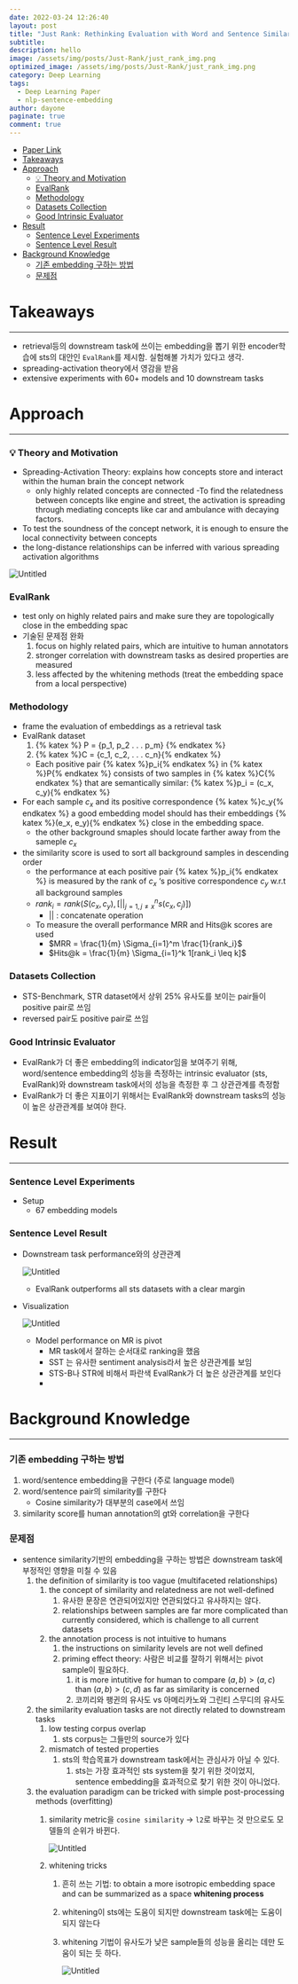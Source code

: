 ```yaml
---
date: 2022-03-24 12:26:40
layout: post
title: "Just Rank: Rethinking Evaluation with Word and Sentence Similarities"
subtitle:
description: hello
image: /assets/img/posts/Just-Rank/just_rank_img.png
optimized_image: /assets/img/posts/Just-Rank/just_rank_img.png
category: Deep Learning
tags:
  - Deep Learning Paper
  - nlp-sentence-embedding
author: dayone
paginate: true
comment: true
---
```



- [Paper Link](https://arxiv.org/pdf/2203.02679v2.pdf)
- [Takeaways](#takeaways)
- [Approach](#approach)
    - [💡 Theory and Motivation](#-theory-and-motivation)
    - [EvalRank](#evalrank)
    - [Methodology](#methodology)
    - [Datasets Collection](#datasets-collection)
    - [Good Intrinsic Evaluator](#good-intrinsic-evaluator)
- [Result](#result)
    - [Sentence Level Experiments](#sentence-level-experiments)
    - [Sentence Level Result](#sentence-level-result)
- [Background Knowledge](#background-knowledge)
    - [기존 embedding 구하는 방법](#기존-embedding-구하는-방법)
    - [문제점](#문제점)


# Takeaways

---

- retrieval등의 downstream task에 쓰이는 embedding을 뽑기 위한 encoder학습에 sts의 대안인 `EvalRank`를 제시함. 실험해볼 가치가 있다고 생각.
- spreading-activation theory에서 영감을 받음
- extensive experiments with 60+ models and 10 downstream tasks

# Approach

---

### 💡 Theory and Motivation
 - Spreading-Activation Theory: explains how concepts store and interact within the human brain
 the concept network
   - only highly related concepts are connected
   -To find the relatedness between concepts like engine and street, the activation is spreading through mediating concepts like car and ambulance with decaying factors.
 - To test the soundness of the concept network, it is enough to ensure the local connectivity between concepts
 - the long-distance relationships can be inferred with various spreading activation algorithms


![Untitled](/assets/img/posts/Just-Rank/Untitled.png)

### EvalRank

- test only on highly related pairs and make sure they are topologically close in the embedding spac
- 기술된 문제점 완화
    1. focus on highly related pairs, which are intuitive to human annotators
    2. stronger correlation with downstream tasks as desired properties are measured
    3. less affected by the whitening methods (treat the embedding space from a local perspective)

### Methodology

- frame the evaluation of embeddings as a retrieval task
- EvalRank dataset
    1. {% katex %} P = \{p_1, p_2 . . . p_m\} {% endkatex %}
    2. {% katex %}C =  \{c_1, c_2, . . . c_n\}{% endkatex %}
    - Each positive pair {% katex %}p_i{% endkatex %}  in {% katex %}P{% endkatex %} consists of two samples in {% katex %}C{% endkatex %} that are semantically similar:
    {% katex %}p_i = (c_x, c_y){% endkatex %}
- For each sample $c_x$ and its positive correspondence {% katex %}c_y{% endkatex %} a good embedding model should has their embeddings {% katex %}(e_x, e_y){% endkatex %} close in the embedding space.
    - the other background smaples should locate farther away from the sameple $c_x$
- the similarity score is used to sort all background samples in descending order
    - the performance at each positive pair {% katex %}p_i{% endkatex %} is measured by the rank of $c_x$ ‘s positive correspondence $c_y$ w.r.t all background samples
    - $rank_i = rank(S(c_x, c_y), [||_{j=1, j \ne x}^n s(c_x, c_j)])$
        - $||$ : concatenate operation
    - To measure the overall performance MRR and Hits@k scores are used
        - $MRR = \frac{1}{m} \Sigma_{i=1}^m \frac{1}{rank_i}$
        - $Hits@k = \frac{1}{m} \Sigma_{i=1}^k 1[rank_i \leq k]$

### Datasets Collection

- STS-Benchmark, STR dataset에서 상위 25% 유사도를 보이는 pair들이 positive pair로 쓰임
- reversed pair도 positive pair로 쓰임

### Good Intrinsic Evaluator

- EvalRank가 더 좋은 embedding의 indicator임을 보여주기 위해, word/sentence embedding의 성능을 측정하는 intrinsic evaluator (sts, EvalRank)와 downstream task에서의 성능을 측정한 후 그 상관관계를 측정함
- EvalRank가 더 좋은 지표이기 위해서는 EvalRank와 downstream tasks의 성능이 높은 상관관계를 보여야 한다.

# Result

---

### Sentence Level Experiments

- Setup
    - 67 embedding models

### Sentence Level Result

- Downstream task performance와의 상관관계

    ![Untitled](/assets/img/posts/Just-Rank/Untitled%201.png)

    - EvalRank outperforms all sts datasets with a clear margin
- Visualization

    ![Untitled](/assets/img/posts/Just-Rank/Untitled%202.png)

    - Model performance on MR is pivot
        - MR task에서 잘하는 순서대로 ranking을 했음
        - SST 는 유사한 sentiment analysis라서 높은 상관관계를 보임
        - STS-B나 STR에 비해서 파란색 EvalRank가 더 높은 상관관계를 보인다
        -

# Background Knowledge

---

### 기존 embedding 구하는 방법

1. word/sentence embedding을 구한다 (주로 language model)
2. word/sentence pair의 similarity를 구한다
    - Cosine similarity가 대부분의 case에서 쓰임
3. similarity score를 human annotation의 gt와 correlation을 구한다

### 문제점

- sentence similarity기반의 embedding을 구하는 방법은 downstream task에 부정적인 영향을 미칠 수 있음
    1. the definition of similarity is too vague (multifaceted relationships)
        1. the concept of similarity and relatedness are not well-defined
            1. 유사한 문장은 연관되어있지만 연관되었다고 유사하지는 않다.
            2. relationships between samples are far more complicated than currently considered, which is challenge to all current datasets
        2. the annotation process is not intuitive to humans
            1. the instructions on similarity levels are not well defined
            2. priming effect theory: 사람은 비교를 잘하기 위해서는 pivot sample이 필요하다.
                1. it is more intutitive for human to compare $(a, b) > (a,c)$ than $(a,b) > (c, d)$ as far as similarity is concerned
                2. 코끼리와 팽귄의 유사도 vs 아메리카노와 그린티 스무디의 유사도
    2. the similarity evaluation tasks are not directly related to downstream tasks
        1. low testing corpus overlap
            1. sts corpus는 그들만의 source가 있다
        2. mismatch of tested properties
            1. sts의 학습목표가 downstream task에서는 관심사가 아닐 수 있다.
                1. sts는 가장 효과적인 sts system을 찾기 위한 것이었지, sentence embedding을 효과적으로 찾기 위한 것이 아니었다.
    3. the evaluation paradigm can be tricked with simple post-processing methods (overfitting)
        1. similarity metric을 `cosine similarity` → `l2`로 바꾸는 것 만으로도 모델들의 순위가 바뀐다.

            ![Untitled](/assets/img/posts/Just-Rank/Untitled%203.png)

        2. whitening tricks
            1. 흔히 쓰는 기법: to obtain a more isotropic embedding space and can be summarized as a space **whitening process**
            2. whitening이 sts에는 도움이 되지만 downstream task에는 도움이 되지 않는다
            3. whitening 기법이 유사도가 낮은 sample들의 성능을 올리는 데만 도움이 되는 듯 하다.

                ![Untitled](/assets/img/posts/Just-Rank/Untitled%204.png)

